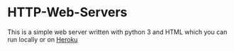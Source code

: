 # HTTP-Web-Servers

This is a simple web server written with python 3 and HTML which you can run locally or on [Heroku](https://www.heroku.com/)
